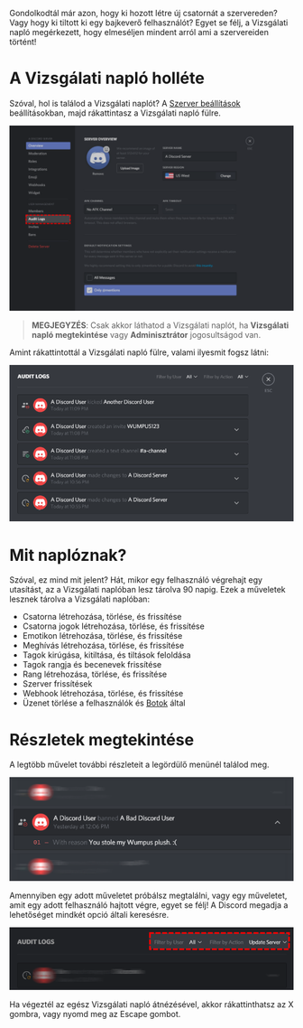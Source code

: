 <!-- TITLE: Vizsgálati napló -->
<!-- SUBTITLE: Információk a Discord Vizsgálati naplóról -->

Gondolkodtál már azon, hogy ki hozott létre új csatornát a szervereden? Vagy hogy ki tiltott ki egy bajkeverő felhasználót? Egyet se félj, a Vizsgálati napló megérkezett, hogy elmeséljen mindent arról ami a szervereiden történt!

# A Vizsgálati napló holléte
Szóval, hol is találod a Vizsgálati naplót? A [Szerver beállítások](/server-settings) beállításokban, majd rákattintasz a Vizsgálati napló fülre.

![Vizsgálati napló 2](/uploads/audit-logs/audit-logs-2.png "Vizsgálati napló 2")

> **MEGJEGYZÉS**: Csak akkor láthatod a Vizsgálati naplót, ha **Vizsgálati napló megtekintése** vagy **Adminisztrátor** jogosultságod van.

Amint rákattintottál a Vizsgálati napló fülre, valami ilyesmit fogsz látni:

![Vizsgálati napló 3](/uploads/audit-logs/audit-logs-3.png "Vizsgálati napló 3")

# Mit naplóznak?

Szóval, ez mind mit jelent? Hát, mikor egy felhasználó végrehajt egy utasítást, az a Vizsgálati naplóban lesz tárolva 90 napig. Ezek a műveletek lesznek tárolva a Vizsgálati naplóban:

* Csatorna létrehozása, törlése, és frissítése
* Csatorna jogok létrehozása, törlése, és frissítése
* Emotikon létrehozása, törlése, és frissítése
* Meghívás létrehozása, törlése, és frissítése
* Tagok kirúgása, kitiltása, és tiltások feloldása
* Tagok rangja és becenevek frissítése
* Rang létrehozása, törlése, és frissítése
* Szerver frissítések
* Webhook létrehozása, törlése, és frissítése
* Üzenet törlése a felhasználók és [Botok](/bots) által


# Részletek megtekintése
A legtöbb művelet további részleteit a legördülő menünél találod meg.

![Vizsgálati napló 1](/uploads/audit-logs/audit-logs-1.png "Vizsgálati napló 1")

Amennyiben egy adott műveletet próbálsz megtalálni, vagy egy műveletet, amit egy adott felhasználó hajtott végre, egyet se félj! A Discord megadja a lehetőséget mindkét opció általi keresésre.

![Vizsgálati napló 4](/uploads/audit-logs/audit-logs-4.png "Vizsgálati napló 4")

Ha végeztél az egész Vizsgálati napló átnézésével, akkor rákattinthatsz az X gombra, vagy nyomd meg az Escape gombot.